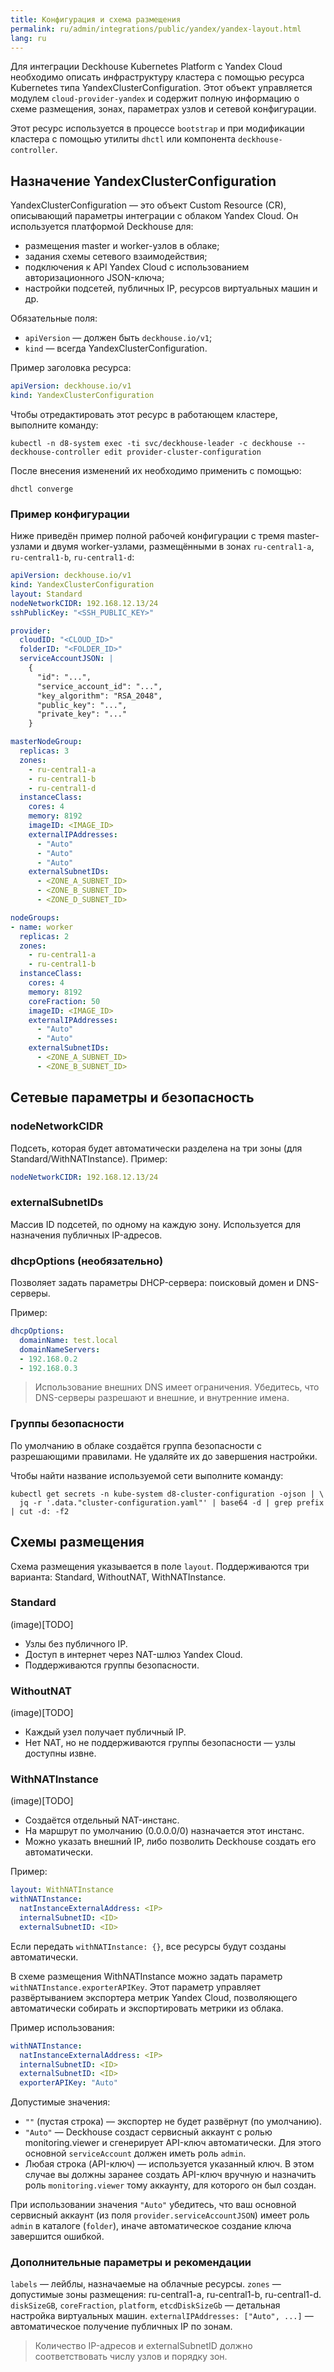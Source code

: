 ```yaml
---
title: Конфигурация и схема размещения
permalink: ru/admin/integrations/public/yandex/yandex-layout.html
lang: ru
---
```


Для интеграции Deckhouse Kubernetes Platform с Yandex Cloud необходимо описать инфраструктуру кластера с помощью ресурса Kubernetes типа YandexClusterConfiguration. Этот объект управляется модулем `cloud-provider-yandex` и содержит полную информацию о схеме размещения, зонах, параметрах узлов и сетевой конфигурации.

Этот ресурс используется в процессе `bootstrap` и при модификации кластера с помощью утилиты `dhctl` или компонента `deckhouse-controller`.

## Назначение YandexClusterConfiguration

YandexClusterConfiguration — это объект Custom Resource (CR), описывающий параметры интеграции с облаком Yandex Cloud. Он используется платформой Deckhouse для:

- размещения master и worker-узлов в облаке;
- задания схемы сетевого взаимодействия;
- подключения к API Yandex Cloud с использованием авторизационного JSON-ключа;
- настройки подсетей, публичных IP, ресурсов виртуальных машин и др.

Обязательные поля:

- `apiVersion` — должен быть `deckhouse.io/v1`;
- `kind` — всегда YandexClusterConfiguration.

Пример заголовка ресурса:

```yaml
apiVersion: deckhouse.io/v1
kind: YandexClusterConfiguration
```

Чтобы отредактировать этот ресурс в работающем кластере, выполните команду:

```console
kubectl -n d8-system exec -ti svc/deckhouse-leader -c deckhouse -- deckhouse-controller edit provider-cluster-configuration
```

После внесения изменений их необходимо применить с помощью:

```console
dhctl converge
```

### Пример конфигурации

Ниже приведён пример полной рабочей конфигурации с тремя master-узлами и двумя worker-узлами, размещёнными в зонах `ru-central1-a`, `ru-central1-b`, `ru-central1-d`:

```yaml
apiVersion: deckhouse.io/v1
kind: YandexClusterConfiguration
layout: Standard
nodeNetworkCIDR: 192.168.12.13/24
sshPublicKey: "<SSH_PUBLIC_KEY>"

provider:
  cloudID: "<CLOUD_ID>"
  folderID: "<FOLDER_ID>"
  serviceAccountJSON: |
    {
      "id": "...",
      "service_account_id": "...",
      "key_algorithm": "RSA_2048",
      "public_key": "...",
      "private_key": "..."
    }

masterNodeGroup:
  replicas: 3
  zones:
    - ru-central1-a
    - ru-central1-b
    - ru-central1-d
  instanceClass:
    cores: 4
    memory: 8192
    imageID: <IMAGE_ID>
    externalIPAddresses:
      - "Auto"
      - "Auto"
      - "Auto"
    externalSubnetIDs:
      - <ZONE_A_SUBNET_ID>
      - <ZONE_B_SUBNET_ID>
      - <ZONE_D_SUBNET_ID>

nodeGroups:
- name: worker
  replicas: 2
  zones:
    - ru-central1-a
    - ru-central1-b
  instanceClass:
    cores: 4
    memory: 8192
    coreFraction: 50
    imageID: <IMAGE_ID>
    externalIPAddresses:
      - "Auto"
      - "Auto"
    externalSubnetIDs:
      - <ZONE_A_SUBNET_ID>
      - <ZONE_B_SUBNET_ID>
```

## Сетевые параметры и безопасность

### nodeNetworkCIDR

Подсеть, которая будет автоматически разделена на три зоны (для Standard/WithNATInstance). Пример:

```yaml
nodeNetworkCIDR: 192.168.12.13/24
```

### externalSubnetIDs

Массив ID подсетей, по одному на каждую зону. Используется для назначения публичных IP-адресов.

### dhcpOptions (необязательно)

Позволяет задать параметры DHCP-сервера: поисковый домен и DNS-серверы.

Пример:

```yaml
dhcpOptions:
  domainName: test.local
  domainNameServers:
  - 192.168.0.2
  - 192.168.0.3
```

> Использование внешних DNS имеет ограничения. Убедитесь, что DNS-серверы разрешают и внешние, и внутренние имена.

### Группы безопасности

По умолчанию в облаке создаётся группа безопасности с разрешающими правилами. Не удаляйте их до завершения настройки.

Чтобы найти название используемой сети выполните команду:

```console
kubectl get secrets -n kube-system d8-cluster-configuration -ojson | \
  jq -r '.data."cluster-configuration.yaml"' | base64 -d | grep prefix | cut -d: -f2
```

## Схемы размещения

Схема размещения указывается в поле `layout`. Поддерживаются три варианта: Standard, WithoutNAT, WithNATInstance.

### Standard

(image)[TODO]

- Узлы без публичного IP.
- Доступ в интернет через NAT-шлюз Yandex Cloud.
- Поддерживаются группы безопасности.

### WithoutNAT

(image)[TODO]

- Каждый узел получает публичный IP.
- Нет NAT, но не поддерживаются группы безопасности — узлы доступны извне.

### WithNATInstance

(image)[TODO]

- Создаётся отдельный NAT-инстанс.
- На маршрут по умолчанию (0.0.0.0/0) назначается этот инстанс.
- Можно указать внешний IP, либо позволить Deckhouse создать его автоматически.

Пример:

```yaml
layout: WithNATInstance
withNATInstance:
  natInstanceExternalAddress: <IP>
  internalSubnetID: <ID>
  externalSubnetID: <ID>
```

Если передать `withNATInstance: {}`, все ресурсы будут созданы автоматически.

В схеме размещения WithNATInstance можно задать параметр `withNATInstance.exporterAPIKey`. Этот параметр управляет развёртыванием экспортера метрик Yandex Cloud, позволяющего автоматически собирать и экспортировать метрики из облака.

Пример использования:

```yaml
withNATInstance:
  natInstanceExternalAddress: <IP>
  internalSubnetID: <ID>
  externalSubnetID: <ID>
  exporterAPIKey: "Auto"
```

Допустимые значения:

- `""` (пустая строка) — экспортер не будет развёрнут (по умолчанию).
- `"Auto"` — Deckhouse создаст сервисный аккаунт с ролью monitoring.viewer и сгенерирует API-ключ автоматически. Для этого основной `serviceAccount` должен иметь роль `admin`.
- Любая строка (API-ключ) — используется указанный ключ. В этом случае вы должны заранее создать API-ключ вручную и назначить роль `monitoring.viewer` тому аккаунту, для которого он был создан.

При использовании значения `"Auto"` убедитесь, что ваш основной сервисный аккаунт (из поля `provider.serviceAccountJSON`) имеет роль `admin` в каталоге (`folder`), иначе автоматическое создание ключа завершится ошибкой.

### Дополнительные параметры и рекомендации

`labels` — лейблы, назначаемые на облачные ресурсы.
`zones` — допустимые зоны размещения: ru-central1-a, ru-central1-b, ru-central1-d.
`diskSizeGB`, `coreFraction`, `platform`, `etcdDiskSizeGb` — детальная настройка виртуальных машин.
`externalIPAddresses: ["Auto", ...]` — автоматическое получение публичных IP по зонам.

> Количество IP-адресов и externalSubnetID должно соответствовать числу узлов и порядку зон.
